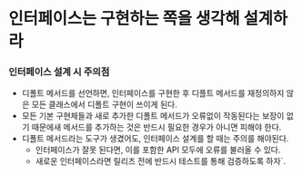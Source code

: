 # 인터페이스는 구현하는 쪽을 생각해 설계하라

### 인터페이스 설계 시 주의점

* 디폴트 메서드를 선언하면, 인터페이스를 구현한 후 디플트 메서드를 재정의하지 않은 모든 클래스에서 디폴트 구현이 쓰이게 된다.
* 모든 기본 구현체들과 새로 추가한 디폴트 메서드가 오류없이 작동된다는 보장이 없기 때문에새 메서드를 추가하는 것은 반드시 필요한 경우가 아니면 피해야 한다.
* 디폴트 메서드라는 도구가 생겼어도, 인터페이스 설계를 할 때는 주의를 해야된다.
  * 인터페이스가 잘못 된다면, 이를 포함한 API 모두에 오류를 불러올 수 있다.
  * 새로운 인터페이스라면 릴리즈 전에 반드시 테스트를 통해 검증하도록 하자`. 

  